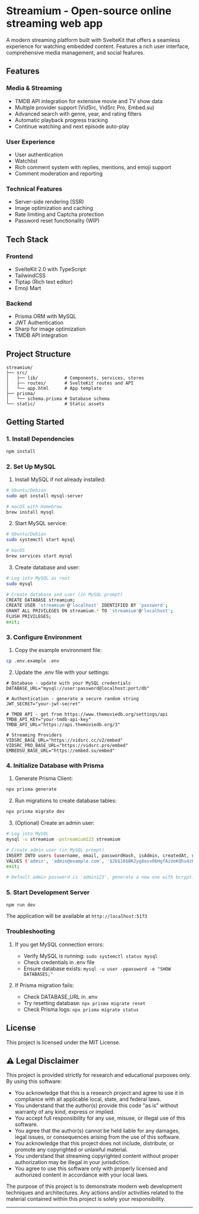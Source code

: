 # Streamium - Open-source online streaming web app

A modern streaming platform built with SvelteKit that offers a seamless experience for watching embedded content. Features a rich user interface, comprehensive media management, and social features.

## Features

### Media & Streaming
- TMDB API integration for extensive movie and TV show data
- Multiple provider support (VidSrc, VidSrc Pro, Embed.su)
- Advanced search with genre, year, and rating filters
- Automatic playback progress tracking
- Continue watching and next episode auto-play

### User Experience
- User authentication
- Watchlist
- Rich comment system with replies, mentions, and emoji support
- Comment moderation and reporting

### Technical Features
- Server-side rendering (SSR)
- Image optimization and caching
- Rate limiting and Captcha protection
- Password reset functionality (WIP)

## Tech Stack

### Frontend
- SvelteKit 2.0 with TypeScript
- TailwindCSS
- Tiptap (Rich text editor)
- Emoji Mart

### Backend
- Prisma ORM with MySQL
- JWT Authentication
- Sharp for image optimization
- TMDB API integration

## Project Structure
```
streamium/
├── src/
│   ├── lib/          # Components, services, stores
│   ├── routes/       # SvelteKit routes and API
│   └── app.html      # App template
├── prisma/
│   └── schema.prisma # Database schema
└── static/           # Static assets
```

## Getting Started

### 1. Install Dependencies
```bash
npm install
```

### 2. Set Up MySQL

1. Install MySQL if not already installed:
```bash
# Ubuntu/Debian
sudo apt install mysql-server

# macOS with Homebrew
brew install mysql
```

2. Start MySQL service:
```bash
# Ubuntu/Debian
sudo systemctl start mysql

# macOS
brew services start mysql
```

3. Create database and user:
```bash
# Log into MySQL as root
sudo mysql

# Create database and user (in MySQL prompt)
CREATE DATABASE streamium;
CREATE USER 'streamium'@'localhost' IDENTIFIED BY 'password';
GRANT ALL PRIVILEGES ON streamium.* TO 'streamium'@'localhost';
FLUSH PRIVILEGES;
exit;
```

### 3. Configure Environment

1. Copy the example environment file:
```bash
cp .env.example .env
```

2. Update the .env file with your settings:
```env
# Database - update with your MySQL credentials
DATABASE_URL="mysql://user:password@localhost:port/db"

# Authentication - generate a secure random string
JWT_SECRET="your-jwt-secret"

# TMDB API - get from https://www.themoviedb.org/settings/api
TMDB_API_KEY="your-tmdb-api-key"
TMDB_API_URL="https://api.themoviedb.org/3"

# Streaming Providers
VIDSRC_BASE_URL="https://vidsrc.cc/v2/embed"
VIDSRC_PRO_BASE_URL="https://vidsrc.pro/embed"
EMBEDSU_BASE_URL="https://embed.su/embed"
```

### 4. Initialize Database with Prisma

1. Generate Prisma Client:
```bash
npx prisma generate
```

2. Run migrations to create database tables:
```bash
npx prisma migrate dev
```

3. (Optional) Create an admin user:
```bash
# Log into MySQL
mysql -u streamium -pstreamium123 streamium

# Create admin user (in MySQL prompt)
INSERT INTO users (username, email, passwordHash, isAdmin, createdAt, updatedAt)
VALUES ('admin', 'admin@example.com', '$2b$10$BK2yg8osv06HgfAiUoKQhu4zHNY5svt.uBuovXWBuM5JyPYkYZxlO', true, NOW(), NOW());
exit;

# Default admin password is 'admin123', generate a new one with bcrypt.
```

### 5. Start Development Server
```bash
npm run dev
```

The application will be available at `http://localhost:5173`

### Troubleshooting

1. If you get MySQL connection errors:
   - Verify MySQL is running: `sudo systemctl status mysql`
   - Check credentials in .env file
   - Ensure database exists: `mysql -u user -ppassword -e "SHOW DATABASES;"`

2. If Prisma migration fails:
   - Check DATABASE_URL in .env
   - Try resetting database: `npx prisma migrate reset`
   - Check Prisma logs: `npx prisma migrate status`

## License

This project is licensed under the MIT License.

## ⚠️ Legal Disclaimer

This project is provided strictly for research and educational purposes only. By using this software:

- You acknowledge that this is a research project and agree to use it in compliance with all applicable local, state, and federal laws.
- You understand that the author(s) provide this code "as is" without warranty of any kind, express or implied.
- You accept full responsibility for any use, misuse, or illegal use of this software.
- You agree that the author(s) cannot be held liable for any damages, legal issues, or consequences arising from the use of this software.
- You acknowledge that this project does not include, distribute, or promote any copyrighted or unlawful material.
- You understand that streaming copyrighted content without proper authorization may be illegal in your jurisdiction.
- You agree to use this software only with properly licensed and authorized content in accordance with your local laws.

The purpose of this project is to demonstrate modern web development techniques and architectures. Any actions and/or activities related to the material contained within this project is solely your responsibility.

---
